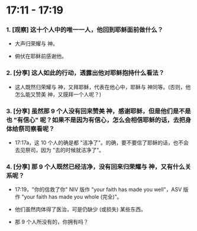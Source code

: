 # 17:11 - 17:19 

### 1. [观察] 这十个人中的唯一一人，他回到耶稣面前做什么？

* 大声归荣耀与 神。

* 俯伏在耶稣前感谢他。

### 2. [分享] 这人如此的行动，透露出他对耶稣抱持什么看法？

* 这人既然归荣耀与 神，又拜耶稣，代表在他心中，耶稣与 神同等。(否则，他怎么能又赞美 神，又膜拜一个人呢？)

### 3. [分享] 虽然那 9 个人没有回来赞美 神，感谢耶稣，但是他们是不是也 "有信心" 呢？如果不是因为有信心，怎么会相信耶稣的话，去把身体给祭司察看呢？

* 17:17a，这 10 个人的确是都 "洁净了"。的确，要不要信了耶稣的话，也不会去见祭司，因为 "去的时候就洁净了"。

### 4. [分享] 那 9 个人既然已经洁净，没有回来归荣耀与 神，又有什么关系呢？

* 17:19，"你的信救了你" NIV 版作 "your faith has made you well"，ASV 版作 "your faith has made you whole (完全)"。

* 他们虽然肉体得了医治，可是仍缺少 (或损失) 某些东西。

* 那 9 个人所没有的，你拥有吗？
